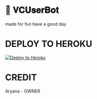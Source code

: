 # 📀 𝐕𝐂𝐔𝐬𝐞𝐫𝐁𝐨𝐭


made for fun
have a good day


# DEPLOY TO HEROKU 


[![Deploy to Heroku](https://www.herokucdn.com/deploy/button.png)](https://heroku.com/deploy?template=https://github.com/aryanagha/VcUserBot)

# CREDIT





Aryana - OWNER
